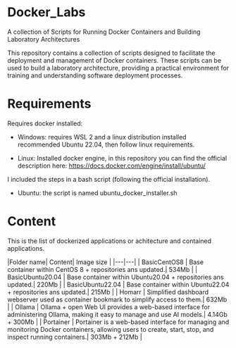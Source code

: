 # Docker_Labs
A collection of Scripts for Running Docker Containers and Building Laboratory Architectures

This repository contains a collection of scripts designed to facilitate the deployment and management of Docker containers. These scripts can be used to build a laboratory architecture, providing a practical environment for training and understanding software deployment processes.

# Requirements
Requires docker installed:

- Windows: requires WSL 2 and a linux distribution installed recommended Ubuntu 22.04, then follow linux requirements.

- Linux: Installed docker engine, in this repository you can find the official description here: https://docs.docker.com/engine/install/ubuntu/

I included the steps in a bash script (following the official installation). 

- Ubuntu:  the script is named ubuntu_docker_installer.sh

# Content
This is the list of dockerized applications or achitecture and contained applications.

|Folder name| Content| Image size |
|---|---|
| BasicCentOS8 | Base container within CentOS 8 + repositories ans updated.| 534Mb |
| BasicUbuntu20.04 | Base container within Ubuntu20.04 + repositories ans updated.| 220Mb |
| BasicUbuntu22.04 | Base container within Ubuntu22.04 + repositories ans updated.| 215Mb |
| Homarr | Simplified dashboard webserver used as container bookmark to simplify access to them.| 632Mb |
| Ollama  | Ollama + open Web UI provides a web-based interface for administering Ollama, making it easy to manage and use AI models.| 4.14Gb + 300Mb |
| Portainer | Portainer is a web-based interface for managing and monitoring Docker containers, allowing users to create, start, stop, and inspect running containers.| 303Mb + 212Mb |